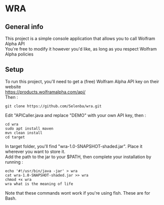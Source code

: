 # WRA

## General info
This project is a simple console application that allows you to call Wolfram Alpha API<br />
You're free to modify it however you'd like, as long as you respect Wolfram Alpha policies

## Setup
To run this project, you'll need to get a (free) Wolfram Alpha API key on their website<br />
https://products.wolframalpha.com/api/<br />
Then :

```
git clone https://github.com/Selenba/wra.git
```
Edit "APICaller.java and replace "DEMO" with your own API key, then :

```
cd wra
sudo apt install maven
mvn clean install
cd target
```
In target folder, you'll find "wra-1.0-SNAPSHOT-shaded.jar". Place it wherever you want to store it. <br />
Add the path to the jar to your $PATH, then complete your installation by running : <br />
```
echo '#!/usr/bin/java -jar' > wra
cat wra-1.0-SNAPSHOT-shaded.jar >> wra
chmod +x wra
wra what is the meaning of life
```
Note that these commands wont work if you're using fish. These are for Bash.
